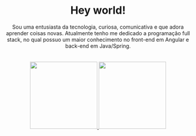 <h1 align="center"> Hey world! </h1>

<div align="center">Sou uma entusiasta da tecnologia, curiosa, comunicativa e que adora aprender coisas novas. Atualmente tenho me dedicado a programação full stack, no qual possuo um maior conhecimento no front-end em Angular e back-end em Java/Spring.<strong></strong></div>
<br>
<br>

<div align="center">
  <a href="https://github.com/glendaborges">
  <img height="180em" src="https://github-readme-stats.vercel.app/api?username=glendaborges&show_icons=true&theme=cobalt&include_all_commits=true&count_private=true"/>
  <img height="180em" src="https://github-readme-stats.vercel.app/api/top-langs/?username=glendaborges&layout=compact&langs_count=7&theme=cobalt"/>
</div>

